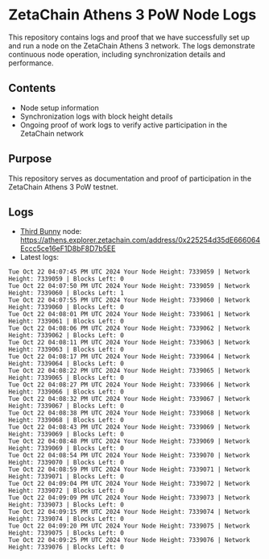 # ZetaChain Athens 3 PoW Node Logs
This repository contains logs and proof that we have successfully set up and run a node on the ZetaChain Athens 3 network. The logs demonstrate continuous node operation, including synchronization details and performance.

## Contents
- Node setup information
- Synchronization logs with block height details
- Ongoing proof of work logs to verify active participation in the ZetaChain network

## Purpose
This repository serves as documentation and proof of participation in the ZetaChain Athens 3 PoW testnet.

## Logs

- [Third Bunny](https://thirdbunny.xyz/) node: https://athens.explorer.zetachain.com/address/0x225254d35dE666064Eccc5ce16eF1D8bF8D7b5EE
- Latest logs:
```
Tue Oct 22 04:07:45 PM UTC 2024 Your Node Height: 7339059 | Network Height: 7339059 | Blocks Left: 0
Tue Oct 22 04:07:50 PM UTC 2024 Your Node Height: 7339059 | Network Height: 7339060 | Blocks Left: 1
Tue Oct 22 04:07:55 PM UTC 2024 Your Node Height: 7339060 | Network Height: 7339060 | Blocks Left: 0
Tue Oct 22 04:08:01 PM UTC 2024 Your Node Height: 7339061 | Network Height: 7339061 | Blocks Left: 0
Tue Oct 22 04:08:06 PM UTC 2024 Your Node Height: 7339062 | Network Height: 7339062 | Blocks Left: 0
Tue Oct 22 04:08:11 PM UTC 2024 Your Node Height: 7339063 | Network Height: 7339063 | Blocks Left: 0
Tue Oct 22 04:08:17 PM UTC 2024 Your Node Height: 7339064 | Network Height: 7339064 | Blocks Left: 0
Tue Oct 22 04:08:22 PM UTC 2024 Your Node Height: 7339065 | Network Height: 7339065 | Blocks Left: 0
Tue Oct 22 04:08:27 PM UTC 2024 Your Node Height: 7339066 | Network Height: 7339066 | Blocks Left: 0
Tue Oct 22 04:08:32 PM UTC 2024 Your Node Height: 7339067 | Network Height: 7339067 | Blocks Left: 0
Tue Oct 22 04:08:38 PM UTC 2024 Your Node Height: 7339068 | Network Height: 7339068 | Blocks Left: 0
Tue Oct 22 04:08:43 PM UTC 2024 Your Node Height: 7339069 | Network Height: 7339069 | Blocks Left: 0
Tue Oct 22 04:08:48 PM UTC 2024 Your Node Height: 7339069 | Network Height: 7339069 | Blocks Left: 0
Tue Oct 22 04:08:54 PM UTC 2024 Your Node Height: 7339070 | Network Height: 7339070 | Blocks Left: 0
Tue Oct 22 04:08:59 PM UTC 2024 Your Node Height: 7339071 | Network Height: 7339071 | Blocks Left: 0
Tue Oct 22 04:09:04 PM UTC 2024 Your Node Height: 7339072 | Network Height: 7339072 | Blocks Left: 0
Tue Oct 22 04:09:09 PM UTC 2024 Your Node Height: 7339073 | Network Height: 7339073 | Blocks Left: 0
Tue Oct 22 04:09:15 PM UTC 2024 Your Node Height: 7339074 | Network Height: 7339074 | Blocks Left: 0
Tue Oct 22 04:09:20 PM UTC 2024 Your Node Height: 7339075 | Network Height: 7339075 | Blocks Left: 0
Tue Oct 22 04:09:25 PM UTC 2024 Your Node Height: 7339076 | Network Height: 7339076 | Blocks Left: 0
```
